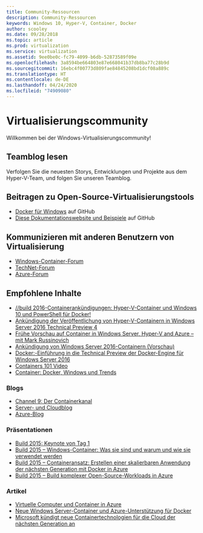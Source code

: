 ```yaml
---
title: Community-Ressourcen
description: Community-Ressourcen
keywords: Windows 10, Hyper-V, Container, Docker
author: scooley
ms.date: 09/28/2018
ms.topic: article
ms.prod: virtualization
ms.service: virtualization
ms.assetid: 9ee0be0c-fc79-4099-b6db-52873589f09e
ms.openlocfilehash: 3a8594be664803e87e668041b37db8ba77c28b9d
ms.sourcegitcommit: 16ebc4f00773d809fae84845208bd1dcf08a889c
ms.translationtype: HT
ms.contentlocale: de-DE
ms.lasthandoff: 04/24/2020
ms.locfileid: "74909080"
---
```

# <a name="virtualization-community"></a>Virtualisierungscommunity

Willkommen bei der Windows-Virtualisierungscommunity!

## <a name="read-the-team-blog"></a>Teamblog lesen

Verfolgen Sie die neuesten Storys, Entwicklungen und Projekte aus dem Hyper-V-Team, und folgen Sie unseren Teamblog.

## <a name="contribute-to-open-source-virtualization-tools"></a>Beitragen zu Open-Source-Virtualisierungstools

* [Docker für Windows](https://github.com/Microsoft/docker) auf GitHub
* [Diese Dokumentationswebsite und Beispiele](https://github.com/Microsoft/Virtualization-Documentation) auf GitHub

## <a name="talk-to-other-virtualization-users"></a>Kommunizieren mit anderen Benutzern von Virtualisierung

* [Windows-Container-Forum](https://social.msdn.microsoft.com/Forums/en-US/home?forum=windowscontainers)
* [TechNet-Forum](https://social.technet.microsoft.com/Forums/windowsserver/en-US/home "TechNet-Foren")
* [Azure-Forum](https://azure.microsoft.com/support/forums/)

## <a name="featured-content"></a>Empfohlene Inhalte

* [//build 2016-Containerankündigungen: Hyper-V-Container und Windows 10 und PowerShell für Docker!](https://blogs.technet.microsoft.com/virtualization/2016/04/01/build-2016-container-announcements-hyper-v-containers-and-windows-10-and-powershell-for-docker/)
* [Ankündigung der Veröffentlichung von Hyper-V-Containern in Windows Server 2016 Technical Preview 4](http://blogs.technet.com/b/virtualization/archive/2015/11/19/announcing-the-release-of-hyper-v-containers-in-windows-server-2016-technical-preview-4.aspx)
* [Frühe Vorschau auf Container in Windows Server, Hyper-V and Azure – mit Mark Russinovich](https://youtu.be/YoA_MMlGPRc)
* [Ankündigung von Windows Server 2016-Containern (Vorschau)](http://weblogs.asp.net/scottgu/announcing-windows-server-2016-containers-preview)
* [Docker:-Einführung in die Technical Preview der Docker-Engine für Windows Server 2016](http://blog.docker.com/2015/08/tp-docker-engine-windows-server-2016/)
* [Containers 101 Video](https://channel9.msdn.com/Blogs/containers/Containers-101-with-Microsoft-and-Docker)
* [Container: Docker, Windows und Trends](https://azure.microsoft.com/blog/2015/08/17/containers-docker-windows-and-trends/)

### <a name="blogs"></a>Blogs 
* [Channel 9: Der Containerkanal](https://channel9.msdn.com/Blogs/containers)
* [Server- und Cloudblog](http://blogs.technet.com/b/server-cloud/)
* [Azure-Blog](https://azure.microsoft.com/blog/)

### <a name="presentations"></a>Präsentationen
* [Build 2015: Keynote von Tag 1](http://channel9.msdn.com/Events/Build/2015/KEY01)
* [Build 2015 – Windows-Container: Was sie sind und warum und wie sie verwendet werden](http://channel9.msdn.com/events/Build/2015/2-704)
* [Build 2015 – Containeransatz: Erstellen einer skalierbaren Anwendung der nächsten Generation mit Docker in Azure](http://channel9.msdn.com/events/Build/2015/2-683)
* [Build 2015 – Build komplexer Open-Source-Workloads in Azure](http://channel9.msdn.com/Events/Build/2015/2-732)

### <a name="articles"></a>Artikel 
* [Virtuelle Computer und Container in Azure](https://azure.microsoft.com/documentation/articles/virtual-machines-vms-containers/)
* [Neue Windows Server-Container und Azure-Unterstützung für Docker](https://azure.microsoft.com/blog/2014/10/15/new-windows-server-containers-and-azure-support-for-docker/)
* [Microsoft kündigt neue Containertechnologien für die Cloud der nächsten Generation an](http://blogs.technet.com/b/server-cloud/archive/2015/04/08/microsoft-announces-new-container-technologies-for-the-next-generation-cloud.aspx)
